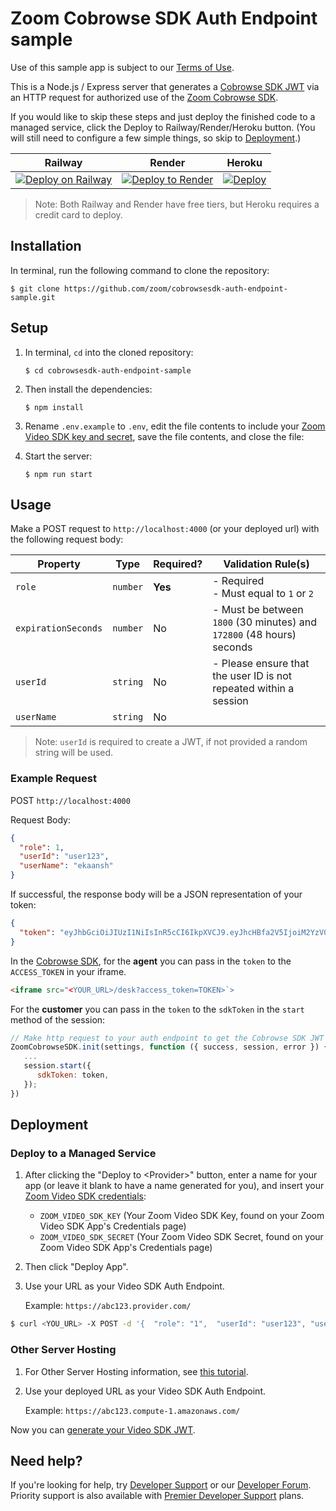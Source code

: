 # Zoom Cobrowse SDK Auth Endpoint sample

Use of this sample app is subject to our [Terms of Use](https://explore.zoom.us/en/video-sdk-terms/).
<!-- change url -->

This is a Node.js / Express server that generates a [Cobrowse SDK JWT](https://developers.zoom.us/docs/cobrowse-sdk/auth) via an HTTP request for authorized use of the [Zoom Cobrowse SDK](https://developers.zoom.us/docs/cobrowse-sdk/).

If you would like to skip these steps and just deploy the finished code to a managed service, click the Deploy to Railway/Render/Heroku button. (You will still need to configure a few simple things, so skip to [Deployment](#deployment).)

| Railway | Render | Heroku |
|:-:|:-:|:-:|
| [![Deploy on Railway](https://railway.app/button.svg)](https://railway.app/template/dO2hTU?referralCode=HTPdHX) | [![Deploy to Render](https://render.com/images/deploy-to-render-button.svg)](https://render.com/deploy?repo=https://github.com/zoom/cobrowsesdk-auth-endpoint-sample) | [![Deploy](https://www.herokucdn.com/deploy/button.svg)](https://heroku.com/deploy?template=https://github.com/zoom/cobrowsesdk-auth-endpoint-sample) | 
<!-- change url -->

> Note: Both Railway and Render have free tiers, but Heroku requires a credit card to deploy.

## Installation

In terminal, run the following command to clone the repository:

`$ git clone https://github.com/zoom/cobrowsesdk-auth-endpoint-sample.git`

## Setup

1. In terminal, `cd` into the cloned repository:

   `$ cd cobrowsesdk-auth-endpoint-sample`

2. Then install the dependencies:

   `$ npm install`

3. Rename `.env.example` to `.env`, edit the file contents to include your [Zoom Video SDK key and secret](https://developers.zoom.us/docs/video-sdk/get-credentials/), save the file contents, and close the file:
<!-- change url -->

4. Start the server:

   `$ npm run start`

## Usage

Make a POST request to `http://localhost:4000` (or your deployed url) with the following request body:

| Property                 | Type     | Required? | Validation Rule(s)                                                    |
| ------------------------ | -------- | --------- | --------------------------------------------------------------------- |
| `role`                   | `number` | **Yes**   | - Required <br> - Must equal to `1` or `2`                            |
| `expirationSeconds`      | `number` | No        | - Must be between `1800` (30 minutes) and `172800` (48 hours) seconds |
| `userId`                 | `string` | No        | - Please ensure that the user ID is not repeated within a session     |
| `userName`               | `string` | No        |                                                                       |

> Note: `userId` is required to create a JWT, if not provided a random string will be used.

### Example Request

POST `http://localhost:4000`

Request Body:

```json
{
  "role": 1,
  "userId": "user123",
  "userName": "ekaansh"
}
```

If successful, the response body will be a JSON representation of your token:

```json
{
  "token": "eyJhbGciOiJIUzI1NiIsInR5cCI6IkpXVCJ9.eyJhcHBfa2V5IjoiM2YzV0pkZ0FTZC0xN1VZTl9ZSmFQQSIsInJvbGVfdHlwZSI6MCwiaWF0IjoxNzI5MTU5MDkyLCJleHAiOjE3MjkxNjYyOTIsInVzZXJfaWQiOiJ1c2VyMTIzIn0.cVMgCnb5fJzhGr2nTowlYWojAdYiH2INMUhh5v2WTos"
}
```

In the [Cobrowse SDK](https://developers.zoom.us/docs/video-sdk/auth/#start-and-join-sessions-with-the-video-sdk-jwt), for the **agent** you can pass in the `token` to the `ACCESS_TOKEN` in your iframe. 
<!-- change url -->

```html
<iframe src="<YOUR_URL>/desk?access_token=TOKEN>`>
```

For the **customer** you can pass in the `token` to the `sdkToken` in the `start` method of the session:  

```js
// Make http request to your auth endpoint to get the Cobrowse SDK JWT
ZoomCobrowseSDK.init(settings, function ({ success, session, error }) {
   ...
   session.start({
      sdkToken: token,
   });
})
```

## Deployment

### Deploy to a Managed Service

1. After clicking the "Deploy to <Provider\>" button, enter a name for your app (or leave it blank to have a name generated for you), and insert your [Zoom Video SDK credentials](https://developers.zoom.us/docs/video-sdk/get-credentials/):

   - `ZOOM_VIDEO_SDK_KEY` (Your Zoom Video SDK Key, found on your Zoom Video SDK App's Credentials page)
   - `ZOOM_VIDEO_SDK_SECRET` (Your Zoom Video SDK Secret, found on your Zoom Video SDK App's Credentials page)

1. Then click "Deploy App".

1. Use your URL as your Video SDK Auth Endpoint.

   Example: `https://abc123.provider.com/`

```bash
$ curl <YOU_URL> -X POST -d '{  "role": "1",  "userId": "user123", "userName": "ekaansh"}' -H "Content-Type: application/json"
```

   
### Other Server Hosting

1. For Other Server Hosting information, see [this tutorial](https://developer.mozilla.org/en-US/docs/Learn/Server-side/Express_Nodejs/deployment#choosing_a_hosting_provider).

1. Use your deployed URL as your Video SDK Auth Endpoint.

   Example: `https://abc123.compute-1.amazonaws.com/`

Now you can [generate your Video SDK JWT](#usage).

## Need help?

If you're looking for help, try [Developer Support](https://devsupport.zoom.us)   or our [Developer Forum](https://devforum.zoom.us). Priority support is also available with [Premier Developer Support](https://explore.zoom.us/docs/en-us/developer-support-plans.html) plans.

